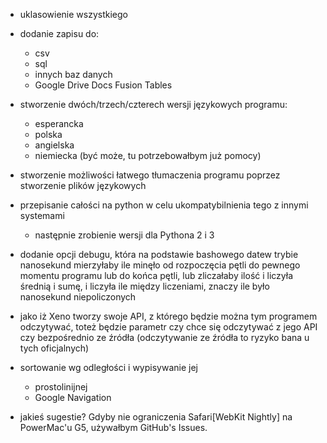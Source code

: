 - uklasowienie wszystkiego

- dodanie zapisu do:
	- csv
	- sql
	- innych baz danych
	- Google Drive Docs Fusion Tables

- stworzenie dwóch/trzech/czterech wersji językowych programu:
	- esperancka
	- polska
	- angielska
	- niemiecka (być może, tu potrzebowałbym już pomocy)

- stworzenie możliwości łatwego tłumaczenia programu poprzez stworzenie plików językowych

- przepisanie całości na python w celu ukompatybilnienia tego z innymi systemami
	- następnie zrobienie wersji dla Pythona 2 i 3

- dodanie opcji debugu, która na podstawie bashowego datew trybie nanosekund 
mierzyłaby ile minęło od rozpoczęcia pętli do pewnego momentu programu lub do końca pętli, 
lub zliczałaby ilość i liczyła średnią i sumę, 
i liczyła ile między liczeniami, znaczy ile było nanosekund niepoliczonych

- jako iż Xeno tworzy swoje API, z którego będzie można tym programem odczytywać, toteż będzie parametr czy chce się
odczytywać z jego API czy bezpośrednio ze źródła (odczytywanie ze źródła to ryzyko bana u tych oficjalnych)

- sortowanie wg odległości i wypisywanie jej
	- prostolinijnej
	- Google Navigation

- jakieś sugestie?
	Gdyby nie ograniczenia Safari[WebKit Nightly] na PowerMac'u G5, używałbym GitHub's Issues.
